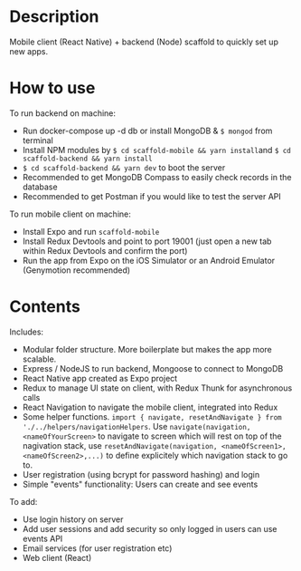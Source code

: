 # Description

Mobile client (React Native) + backend (Node) scaffold to quickly set up new apps.


# How to use

To run backend on machine:
- Run docker-compose up -d db or install MongoDB & `$ mongod` from terminal
- Install NPM modules by `$ cd scaffold-mobile && yarn install`and `$ cd scaffold-backend && yarn install`
- `$ cd scaffold-backend && yarn dev` to boot the server
- Recommended to get MongoDB Compass to easily check records in the database
- Recommended to get Postman if you would like to test the server API

To run mobile client on machine:
- Install Expo and run `scaffold-mobile`
- Install Redux Devtools and point to port 19001 (just open a new tab within Redux Devtools and confirm the port)
- Run the app from Expo on the iOS Simulator or an Android Emulator (Genymotion recommended)


# Contents

Includes:
- Modular folder structure. More boilerplate but makes the app more scalable.
- Express / NodeJS to run backend, Mongoose to connect to MongoDB
- React Native app created as Expo project
- Redux to manage UI state on client, with Redux Thunk for asynchronous calls
- React Navigation to navigate the mobile client, integrated into Redux
- Some helper functions. `import { navigate, resetAndNavigate } from './../helpers/navigationHelpers`. Use `navigate(navigation, <nameOfYourScreen>` to navigate to screen which will rest on top of the nagivation stack, use `resetAndNavigate(navigation, <nameOfScreen1>, <nameOfScreen2>,...)` to define explicitely which navigation stack to go to.
- User registration (using bcrypt for password hashing) and login
- Simple "events" functionality: Users can create and see events

To add:
- Use login history on server
- Add user sessions and add security so only logged in users can use events API
- Email services (for user registration etc)
- Web client (React)
